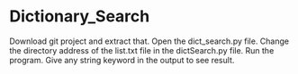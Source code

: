 # Dictionary_Search
Download git project and extract that.
Open the dict_search.py file.
Change the directory address of the list.txt file in the dictSearch.py file.
Run the program.
Give any string keyword in the output to see result.
